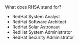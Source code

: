 What does RHSA stand for?

* RedHat System Analyst
* RedHat Software Architect
* RedHat Solar Astronaut
* RedHat System Administrator
* RedHat Security Administrator
